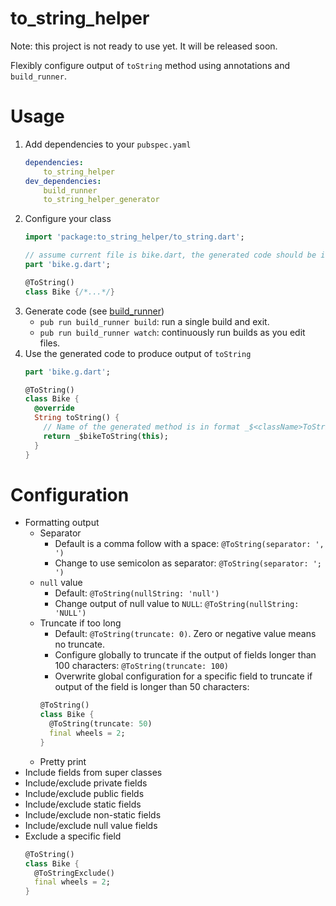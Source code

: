 # to_string_helper
Note: this project is not ready to use yet. It will be released soon.

Flexibly configure output of `toString` method using annotations and `build_runner`.

# Usage
1. Add dependencies to your `pubspec.yaml`
   ```yaml
   dependencies:
       to_string_helper
   dev_dependencies:
       build_runner
       to_string_helper_generator
   ```
2. Configure your class
   ```dart
   import 'package:to_string_helper/to_string.dart';

   // assume current file is bike.dart, the generated code should be in bike.g.dart
   part 'bike.g.dart';

   @ToString()
   class Bike {/*...*/}
   ```
3. Generate code (see [build_runner](https://pub.dev/packages/build_runner))
    * `pub run build_runner build`: run a single build and exit.
    * `pub run build_runner watch`: continuously run builds as you edit files.
4. Use the generated code to produce output of `toString`
   ```dart
   part 'bike.g.dart';

   @ToString()
   class Bike {
     @override
     String toString() {
       // Name of the generated method is in format _$<className>ToString()
       return _$bikeToString(this);
     }
   }
   ```

# Configuration
* Formatting output
    * Separator
        * Default is a comma follow with a space: `@ToString(separator: ', ')`
        * Change to use semicolon as separator: `@ToString(separator: '; ')`
    * `null` value
        * Default: `@ToString(nullString: 'null')`
        * Change output of null value to `NULL`: `@ToString(nullString: 'NULL')`
    * Truncate if too long
        * Default: `@ToString(truncate: 0)`. Zero or negative value means no truncate.
        * Configure globally to truncate if the output of fields longer than 100 characters: `@ToString(truncate: 100)`
        * Overwrite global configuration for a specific field to truncate if output of the field is longer than 50 characters:
        ```dart
        @ToString()
        class Bike {
          @ToString(truncate: 50)
          final wheels = 2;
        }
        ```
    * Pretty print
* Include fields from super classes
* Include/exclude private fields
* Include/exclude public fields
* Include/exclude static fields
* Include/exclude non-static fields
* Include/exclude null value fields
* Exclude a specific field
  ```dart
  @ToString()
  class Bike {
    @ToStringExclude()
    final wheels = 2;
  }
  ```
